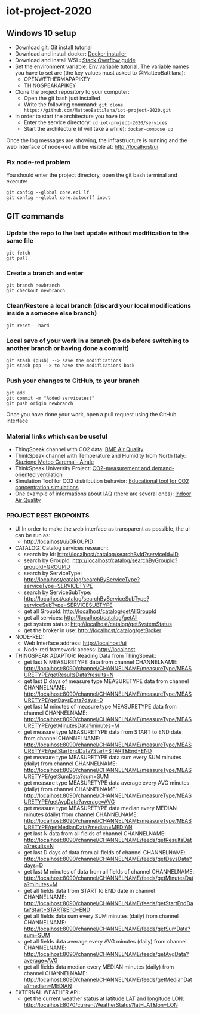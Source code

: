 # iot-project-2020
## Windows 10 setup
* Download git: [Git install tutorial](https://phoenixnap.com/kb/how-to-install-git-windows)
* Download and install docker: [Docker installer](https://hub.docker.com/editions/community/docker-ce-desktop-windows/)
* Download and install WSL: [Stack Overflow guide](https://stackoverflow.com/a/65898115)
* Set the environment variable: [Env variable tutorial](https://phoenixnap.com/kb/windows-set-environment-variable). The variable names you have to set are (the key values must asked to @MatteoBattilana):
  - OPENWETHERMAPAPIKEY
  - THINGSPEAKAPIKEY
* Clone the project repository to your computer:
  - Open the git bash just installed
  - Write the following command: `git clone https://github.com/MatteoBattilana/iot-project-2020.git`
* In order to start the architecture you have to:
  - Enter the service directory: `cd iot-project-2020/services`
  - Start the architecture (it will take a while): `docker-compose up`

Once the log messages are showing, the infrastructure is running and the web interface of node-red will be visible at: [http://localhost/ui](http://localhost/ui)


### Fix node-red problem
You should enter the project directory, open the git bash terminal and execute:
```
git config --global core.eol lf
git config --global core.autocrlf input
```


## GIT commands
### Update the repo to the last update without modification to the same file
```
git fetch
git pull
```


### Create a branch and enter
```
git branch newbranch
git checkout newbranch
```

### Clean/Restore a local branch (discard your local modifications inside a someone else branch)
```
git reset --hard
```

### Local save of your work in a branch (to do before switching to another branch or having done a commit)
```
git stash (push) --> save the modifications
git stash pop --> to have the modifications back
```

### Push your changes to GitHub, to your branch
```
git add .
git commit -m "Added servicetest"
git push origin newbranch
```
Once you have done your work, open a pull request using the GitHub interface

### Material links which can be useful
* ThingSpeak channel with CO2 data: [BME Air Quality](https://thingspeak.com/channels/1207176)
* ThinkSpeak channel with Temperature and Humidity from North Italy: [Stazione Meteo Carema - Airale](https://thingspeak.com/channels/297675)
* ThinkSpeak University Project: [CO2-measurement and demand-oriented ventilation](https://www.umwelt-campus.de/en/forschung/projekte/iot-werkstatt/translate-to-englisch-ideen-zur-corona-krise)
* Simulation Tool for CO2 distribution behavior: [Educational tool for CO2 concentration simulations](https://github.com/bph-tuwien/bph_co2)
* One example of informations about IAQ (there are several ones): [Indoor Air Quality](http://www.iaquk.org.uk/ESW/Files/IAQ_Rating_Index.pdf)

### PROJECT REST ENDPOINTS
* UI
In order to make the web interface as transparent as possible, the ui can be run as:
  - [http://localhost/ui/GROUPID](http://localhost/ui/home1)
* CATALOG:
 Catalog services research:
  - search by Id: [http://localhost/catalog/searchById?serviceId=ID](http://localhost/catalog/searchById?serviceId=EXTERNAL-API-0)
  - search by GroupId: [http://localhost/catalog/searchByGroupId?groupId=GROUPID]()
  - search by ServiceType: [http://localhost/catalog/searchByServiceType?serviceType=SERVICETYPE](http://localhost/catalog/searchByServiceType?serviceType=SERVICE)
  - search by ServiceSubType: [http://localhost/catalog/searchByServiceSubType?serviceSubType=SERVICESUBTYPE](http://localhost/catalog/searchByServiceSubType?serviceSubType=EXTERNALWEATHERAPI)
  - get all GroupId: [http://localhost/catalog/getAllGroupId](http://localhost/catalog/getAllGroupId)
  - get all services: [http://localhost/catalog/getAll](http://localhost/catalog/getAll)
  - get system status: [http://localhost/catalog/getSystemStatus](http://localhost/catalog/getSystemStatus)
  - get the broker in use: [http://localhost/catalog/getBroker](http://localhost/catalog/getBroker)
* NODE-RED:
  - Web Interface address: [http://localhost/ui](http://localhost/ui)
  - Node-red framework access: [http://localhost](http://localhost)
* THINGSPEAK ADAPTOR:
 Reading Data from ThingSpeak:
  - get last N MEASURETYPE data from channel CHANNELNAME: [http://localhost:8090/channel/CHANNELNAME/measureType/MEASURETYPE/getResultsData?results=N](http://localhost:8090/channel/home1/measureType/temperature/getResultsData?results=1)
  - get last D days of measure type MEASURETYPE data from channel CHANNELNAME: [http://localhost:8090/channel/CHANNELNAME/measureType/MEASURETYPE/getDaysData?days=D](http://localhost:8090/channel/home1/measureType/humidity/getDaysData?days=1)
  - get last M minutes of measure type MEASURETYPE data from channel CHANNELNAME: [http://localhost:8090/channel/CHANNELNAME/measureType/MEASURETYPE/getMinutesData?minutes=M](http://localhost:8090/channel/home1/measureType/temperature/getMinutesData?minutes=5)
  - get measure type MEASURETYPE data from START to END date from channel CHANNELNAME: [http://localhost:8090/channel/CHANNELNAME/measureType/MEASURETYPE/getStartEndData?Start=START&End=END](http://localhost:8090/channel/home1/measureType/temperature/getStartEndData?Start=2021-03-30%2010:10:00&End=2021-04-03%2015:40:00)
  - get measure type MEASURETYPE data sum every SUM minutes (daily) from channel CHANNELNAME: [http://localhost:8090/channel/CHANNELNAME/measureType/MEASURETYPE/getSumData?sum=SUM](http://localhost:8090/channel/home1/measureType/humidity/getSumData?sum=daily)
  - get measure type MEASURETYPE data average every AVG minutes (daily) from channel CHANNELNAME: [http://localhost:8090/channel/CHANNELNAME/measureType/MEASURETYPE/getAvgData?average=AVG](http://localhost:8090/channel/home1/measureType/co2/getAvgData?average=daily)
  - get measure type MEASURETYPE data median every MEDIAN minutes (daily) from channel CHANNELNAME: [http://localhost:8090/channel/CHANNELNAME/measureType/MEASURETYPE/getMedianData?median=MEDIAN](http://localhost:8090/channel/home1/measureType/temperature/getMedianData?median=60)
  - get last N data from all fields of channel CHANNELNAME: [http://localhost:8090/channel/CHANNELNAME/feeds/getResultsData?results=N](http://localhost:8090/channel/home1/feeds/getResultsData?results=10)
  - get last D days of data from all fields of channel CHANNELNAME: [http://localhost:8090/channel/CHANNELNAME/feeds/getDaysData?days=D](http://localhost:8090/channel/home1/feeds/getDaysData?days=7)
  - get last M minutes of data from all fields of channel CHANNELNAME: [http://localhost:8090/channel/CHANNELNAME/feeds/getMinutesData?minutes=M](http://localhost:8090/channel/home1/feeds/getMinutesData?minutes=60)
  - get all fields data from START to END date in channel CHANNELNAME: [http://localhost:8090/channel/CHANNELNAME/feeds/getStartEndData?Start=START&End=END](http://localhost:8090/channel/home1/feeds/getStartEndData?Start=2021-02-31&End=2021-04-03)
  - get all fields data sum every SUM minutes (daily) from channel CHANNELNAME: [http://localhost:8090/channel/CHANNELNAME/feeds/getSumData?sum=SUM](http://localhost:8090/channel/home1/feeds/getSumData?sum=60)
  - get all fields data average every AVG minutes (daily) from channel CHANNELNAME: [http://localhost:8090/channel/CHANNELNAME/feeds/getAvgData?average=AVG](http://localhost:8090/channel/home1/feeds/getAvgData?average=720)
  - get all fields data median every MEDIAN minutes (daily) from channel CHANNELNAME: [http://localhost:8090/channel/CHANNELNAME/feeds/getMedianData?median=MEDIAN](http://localhost:8090/channel/home1/feeds/getMedianData?median=720)
* EXTERNAL WEATHER API:
  - get the current weather status at latitude LAT and longitude LON: [http://localhost:8070/currentWeatherStatus?lat=LAT&lon=LON](http://localhost:8070/currentWeatherStatus?lat=45.06226619601743&lon=7.661825314722597)
